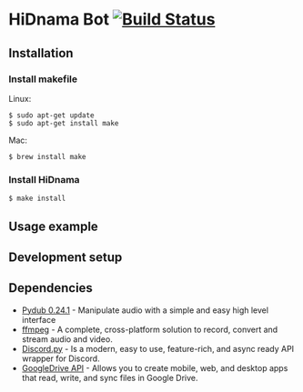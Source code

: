 # HiDnama Bot [![Build Status](https://travis-ci.com/gabrielfelipeg/HiDnama-Bot.svg?branch=main)](https://travis-ci.com/gabrielfelipeg/HiDnama-Bot)

## Installation

### Install makefile
Linux:
```shell
$ sudo apt-get update
$ sudo apt-get install make
```
Mac:
```shell
$ brew install make
```

### Install HiDnama

```shell
$ make install
```

## Usage example

## Development setup

## Dependencies

- [Pydub 0.24.1](http://pydub.com/) - Manipulate audio with a simple and easy high level interface
- [ffmpeg](https://ffmpeg.org/) - A complete, cross-platform solution to record, convert and stream audio and video.
- [Discord.py](https://discordpy.readthedocs.io/en/latest/) - Is a modern, easy to use, feature-rich, and async ready API wrapper for Discord.
- [GoogleDrive API](https://developers.google.com/drive) - Allows you to create mobile, web, and desktop apps that read, write, and sync files in Google Drive.